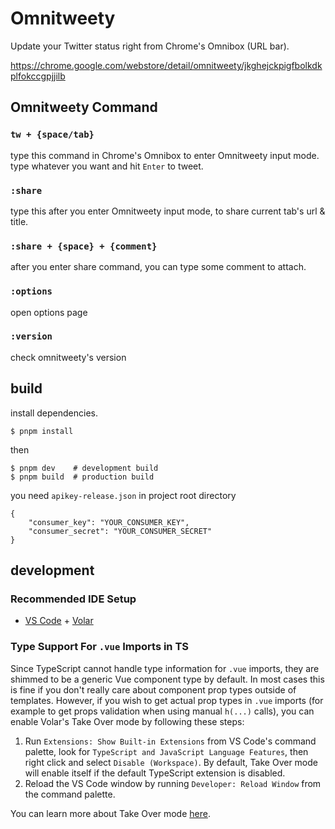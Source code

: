 # Omnitweety

Update your Twitter status right from Chrome's Omnibox (URL bar).

https://chrome.google.com/webstore/detail/omnitweety/jkghejckpigfbolkdkplfokccgpjjilb

## Omnitweety Command

### `tw + {space/tab}`

type this command in Chrome's Omnibox to enter Omnitweety input mode. type whatever you want and hit `Enter` to tweet.

### `:share`

type this after you enter Omnitweety input mode, to share current tab's url & title.

### `:share + {space} + {comment}`

after you enter share command, you can type some comment to attach.

### `:options`

open options page

### `:version`

check omnitweety's version

## build

install dependencies.

```
$ pnpm install
```

then

```
$ pnpm dev    # development build
$ pnpm build  # production build
```

you need `apikey-release.json` in project root directory

```
{
    "consumer_key": "YOUR_CONSUMER_KEY",
    "consumer_secret": "YOUR_CONSUMER_SECRET"
}
```

## development

### Recommended IDE Setup

- [VS Code](https://code.visualstudio.com/) + [Volar](https://marketplace.visualstudio.com/items?itemName=Vue.volar)

### Type Support For `.vue` Imports in TS

Since TypeScript cannot handle type information for `.vue` imports, they are shimmed to be a generic Vue component type by default. In most cases this is fine if you don't really care about component prop types outside of templates. However, if you wish to get actual prop types in `.vue` imports (for example to get props validation when using manual `h(...)` calls), you can enable Volar's Take Over mode by following these steps:

1. Run `Extensions: Show Built-in Extensions` from VS Code's command palette, look for `TypeScript and JavaScript Language Features`, then right click and select `Disable (Workspace)`. By default, Take Over mode will enable itself if the default TypeScript extension is disabled.
2. Reload the VS Code window by running `Developer: Reload Window` from the command palette.

You can learn more about Take Over mode [here](https://github.com/johnsoncodehk/volar/discussions/471).
